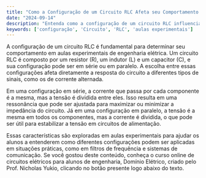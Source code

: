 ```yaml
---
title: "Como a Configuração de um Circuito RLC Afeta seu Comportamento em Aulas Experimentais?"
date: "2024-09-14"
description: "Entenda como a configuração de um circuito RLC influencia seu comportamento em experimentos práticos de engenharia elétrica."
keywords: ['configuração', 'Circuito', 'RLC', 'aulas experimentais']
---
```


A configuração de um circuito RLC é fundamental para determinar seu comportamento em aulas experimentais de engenharia elétrica. Um circuito RLC é composto por um resistor (R), um indutor (L) e um capacitor (C), e sua configuração pode ser em série ou em paralelo. A escolha entre essas configurações afeta diretamente a resposta do circuito a diferentes tipos de sinais, como os de corrente alternada.

Em uma configuração em série, a corrente que passa por cada componente é a mesma, mas a tensão é dividida entre eles. Isso resulta em uma ressonância que pode ser ajustada para maximizar ou minimizar a impedância do circuito. Já em uma configuração em paralelo, a tensão é a mesma em todos os componentes, mas a corrente é dividida, o que pode ser útil para estabilizar a tensão em circuitos de alimentação.

Essas características são exploradas em aulas experimentais para ajudar os alunos a entenderem como diferentes configurações podem ser aplicadas em situações práticas, como em filtros de frequência e sistemas de comunicação. Se você gostou deste conteúdo, conheça o curso online de circuitos elétricos para alunos de engenharia, Domínio Elétrico, criado pelo Prof. Nicholas Yukio, clicando no botão presente logo abaixo do texto.